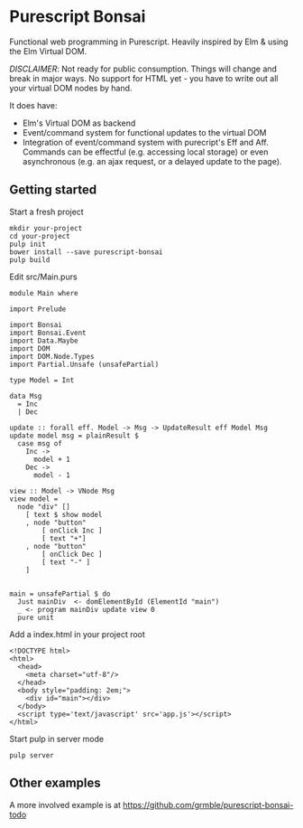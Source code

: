 # Purescript Bonsai

Functional web programming in Purescript.  Heavily inspired by Elm & using
the Elm Virtual DOM.

*DISCLAIMER*: Not ready for public consumption.  Things will change and
break in major ways.  No support for HTML yet - you have to write
out all your virtual DOM nodes by hand.

It does have:

* Elm's Virtual DOM as backend
* Event/command system for functional updates to the virtual DOM
* Integration of event/command system with purecript's Eff and Aff.
  Commands can be effectful (e.g. accessing local storage) or
  even asynchronous (e.g. an ajax request, or a delayed update to the
  page).

## Getting started

Start a fresh project

    mkdir your-project
    cd your-project
    pulp init
    bower install --save purescript-bonsai
    pulp build

Edit src/Main.purs

    module Main where

    import Prelude

    import Bonsai
    import Bonsai.Event
    import Data.Maybe
    import DOM
    import DOM.Node.Types
    import Partial.Unsafe (unsafePartial)

    type Model = Int

    data Msg
      = Inc
      | Dec

    update :: forall eff. Model -> Msg -> UpdateResult eff Model Msg
    update model msg = plainResult $
      case msg of
        Inc ->
          model + 1
        Dec ->
          model - 1

    view :: Model -> VNode Msg
    view model =
      node "div" []
        [ text $ show model
        , node "button"
            [ onClick Inc ]
            [ text "+"]
        , node "button"
            [ onClick Dec ]
            [ text "-" ]
        ]


    main = unsafePartial $ do
      Just mainDiv  <- domElementById (ElementId "main")
      _ <- program mainDiv update view 0
      pure unit


Add a index.html in your project root

    <!DOCTYPE html>
    <html>
      <head>
        <meta charset="utf-8"/>
      </head>
      <body style="padding: 2em;">
        <div id="main"></div>
      </body>
      <script type='text/javascript' src='app.js'></script>
    </html>

Start pulp in server mode

    pulp server

## Other examples

A more involved example is at https://github.com/grmble/purescript-bonsai-todo

